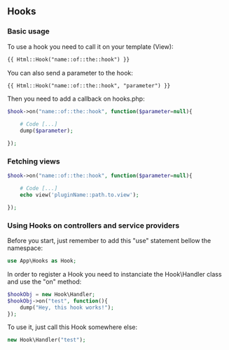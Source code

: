 ## Hooks

### Basic usage

To use a hook you need to call it on your template (View):

```html
{{ Html::Hook("name::of::the::hook") }}
```
You can also send a parameter to the hook:
```html
{{ Html::Hook("name::of::the::hook", "parameter") }}
```

Then you need to add a callback on hooks.php:

```PHP
$hook->on("name::of::the::hook", function($parameter=null){

	# Code [...]
	dump($parameter);

});
```

### Fetching views

```PHP
$hook->on("name::of::the::hook", function($parameter=null){

	# Code [...]
	echo view('pluginName::path.to.view');

});
```

### Using Hooks on controllers and service providers

Before you start, just remember to add this "use" statement bellow the namespace:

```PHP
use App\Hooks as Hook;
```

In order to register a Hook you need to instanciate the Hook\Handler class and use the "on" method:

```PHP
$hookObj = new Hook\Handler;
$hookObj->on("test", function(){
	dump("Hey, this hook works!");
});
```

To use it, just call this Hook somewhere else:

```PHP
new Hook\Handler("test"); 
```
